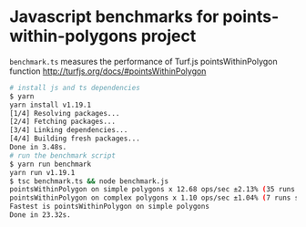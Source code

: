 # Javascript benchmarks for points-within-polygons project

`benchmark.ts` measures the performance of Turf.js pointsWithinPolygon function
 http://turfjs.org/docs/#pointsWithinPolygon

```bash
# install js and ts dependencies
$ yarn
yarn install v1.19.1
[1/4] Resolving packages...
[2/4] Fetching packages...
[3/4] Linking dependencies...
[4/4] Building fresh packages...
Done in 3.48s.
# run the benchmark script
$ yarn run benchmark
yarn run v1.19.1
$ tsc benchmark.ts && node benchmark.js
pointsWithinPolygon on simple polygons x 12.68 ops/sec ±2.13% (35 runs sampled)
pointsWithinPolygon on complex polygons x 1.10 ops/sec ±1.04% (7 runs sampled)
Fastest is pointsWithinPolygon on simple polygons
Done in 23.32s.
```
